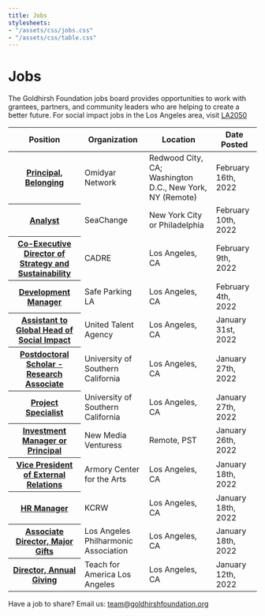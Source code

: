 ```yaml
---
title: Jobs
stylesheets:
- "/assets/css/jobs.css"
- "/assets/css/table.css"
---
```


Jobs
===========

The Goldhirsh Foundation jobs board provides opportunities to work with grantees, partners, and community leaders who are helping to create a better future.
For social impact jobs in the Los Angeles area, visit [LA2050](www.la2050.com/Jobs)

<table>
<thead>
<tr>
  <th scope="col">Position</th>
  <th scope="col">Organization</th>
  <th scope="col">Location</th>
  <th scope="col">Date Posted</th>
<tr>
<thead>
<tbody>
  
 <tr>
  <th scope="row"><a href="https://boards.greenhouse.io/omidyarnetwork/jobs/3928902">Principal, Belonging</a></th>
  <td>Omidyar Network</td>
  <td>Redwood City, CA; Washington D.C., New York, NY (Remote)</td>
  <td>February 16th, 2022</td>
</tr>   
  
 <tr>
  <th scope="row"><a href="https://seachangecap.org/careers/">Analyst</a></th>
  <td>SeaChange</td>
  <td>New York City or Philadelphia</td>
  <td>February 10th, 2022</td>
</tr>  
  
 <tr>
  <th scope="row"><a href="https://cadrela.bamboohr.com/jobs/view.php?id=212">Co-Executive Director of Strategy and Sustainability</a></th>
  <td>CADRE</td>
  <td>Los Angeles, CA</td>
  <td>February 9th, 2022</td>
</tr>    
  
 <tr>
  <th scope="row"><a href="https://la2050.org/jobs/3912">Development Manager</a></th>
  <td>Safe Parking LA</td>
  <td>Los Angeles, CA</td>
  <td>February 4th, 2022</td>
</tr>   
  
 <tr>
  <th scope="row"><a href="https://www.linkedin.com/jobs/view/2900035455/">Assistant to Global Head of Social Impact</a></th>
  <td>United Talent Agency</td>
  <td>Los Angeles, CA</td>
  <td>January 31st, 2022</td>
</tr>  
  
<tr>
  <th scope="row"><a href="https://usccareers.usc.edu/job/los-angeles/postdoctoral-scholar-research-associate/1209/21288140320">Postdoctoral Scholar - Research Associate</a></th>
  <td>University of Southern California</td>
  <td>Los Angeles, CA</td>
  <td>January 27th, 2022</td>
</tr>   
 
<tr>
  <th scope="row"><a href="https://usc.wd5.myworkdayjobs.com/en-US/ExternalUSCCareers/job/Los-Angeles-CA---University-Park-Campus/Project-Specialist_REQ20109644">Project Specialist</a></th>
  <td>University of Southern California</td>
  <td>Los Angeles, CA</td>
  <td>January 27th, 2022</td>
</tr>  
  
<tr>
  <th scope="row"><a href="https://newmediaventures.org/tools_for_change/details/2022-investment-team">Investment Manager or Principal</a></th>
  <td>New Media Venturess</td>
  <td>Remote, PST</td>
  <td>January 26th, 2022</td>
</tr>
  
  <tr>
  <th scope="row"><a href="https://www.armoryarts.org/about-us/employment/">Vice President of External Relations</a></th>
  <td>Armory Center for the Arts</td>
  <td>Los Angeles, CA</td>
  <td>January 18th, 2022</td>
</tr>  
  
<tr>
  <th scope="row"><a href="https://jobs.jobvite.com/careers/kcrw/job/omXYhfwi?__jvst=job%20board&__jvsd=LA2050">HR Manager</a></th>
  <td>KCRW</td>
  <td>Los Angeles, CA</td>
  <td>January 18th, 2022</td>
</tr>
  
<tr>
  <th scope="row"><a href="https://pub.lucidpress.com/morrisberger_2176/#rg7Xaw~v1x7e">Associate Director, Major Gifts</a></th>
  <td>Los Angeles Philharmonic Association</td>
  <td>Los Angeles, CA</td>
  <td>January 18th, 2022</td>
</tr>  
    
<tr>
  <th scope="row"><a href="https://teachforamerica.wd1.myworkdayjobs.com/en-US/TFA_Careers/job/CA---Los-Angeles/Director--Annual-Giving_REQ-202110-1184-1">Director, Annual Giving</a></th>
  <td>Teach for America Los Angeles</td>
  <td>Los Angeles, CA</td>
  <td>January 12th, 2022</td>
</tr>     
      


</tbody>
<table>

 
  

 





Have a job to share? Email us: <a href="mailto:team@goldhirshfoundation.org">team@goldhirshfoundation.org</a>


